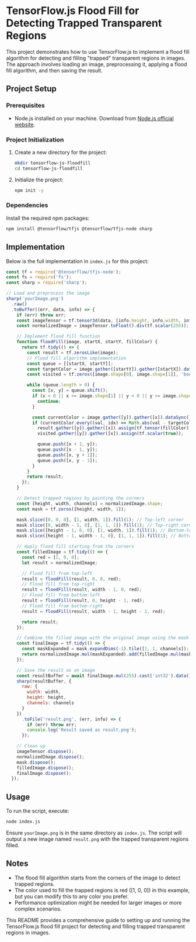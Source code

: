 # TensorFlow.js Flood Fill for Detecting Trapped Transparent Regions

This project demonstrates how to use TensorFlow.js to implement a flood fill algorithm for detecting and filling "trapped" transparent regions in images. The approach involves loading an image, preprocessing it, applying a flood fill algorithm, and then saving the result.

## Project Setup

### Prerequisites
- Node.js installed on your machine. Download from [Node.js official website](https://nodejs.org/en/download/).

### Project Initialization
1. Create a new directory for the project:
   ```bash
   mkdir tensorflow-js-floodfill
   cd tensorflow-js-floodfill
   ```
2. Initialize the project:
   ```bash
   npm init -y
   ```

### Dependencies
Install the required npm packages:
```bash
npm install @tensorflow/tfjs @tensorflow/tfjs-node sharp
```

## Implementation

Below is the full implementation in `index.js` for this project:

```javascript
const tf = require('@tensorflow/tfjs-node');
const fs = require('fs');
const sharp = require('sharp');

// Load and preprocess the image
sharp('yourImage.png')
  .raw()
  .toBuffer((err, data, info) => {
    if (err) throw err;
    const imageTensor = tf.tensor3d(data, [info.height, info.width, info.channels]);
    const normalizedImage = imageTensor.toFloat().div(tf.scalar(255));

    // Implement flood fill function
    function floodFill(image, startX, startY, fillColor) {
      return tf.tidy(() => {
        const result = tf.zerosLike(image);
        // Flood fill algorithm implementation
        const queue = [[startX, startY]];
        const targetColor = image.gather([startY]).gather([startX]).dataSync();
        const visited = tf.zeros([image.shape[0], image.shape[1]], 'bool');

        while (queue.length > 0) {
          const [x, y] = queue.shift();
          if (x < 0 || x >= image.shape[1] || y < 0 || y >= image.shape[0] || visited.gather([y]).gather([x]).dataSync()[0]) {
            continue;
          }

          const currentColor = image.gather([y]).gather([x]).dataSync();
          if (currentColor.every((val, idx) => Math.abs(val - targetColor[idx]) < 0.01)) {
            result.gather([y]).gather([x]).assign(tf.tensor(fillColor));
            visited.gather([y]).gather([x]).assign(tf.scalar(true));

            queue.push([x + 1, y]);
            queue.push([x - 1, y]);
            queue.push([x, y + 1]);
            queue.push([x, y - 1]);
          }
        }
        return result;
      });
    }

    // Detect trapped regions by painting the corners
    const [height, width, channels] = normalizedImage.shape;
    const mask = tf.zeros([height, width, 1]);

    mask.slice([0, 0, 0], [1, width, 1]).fill(1); // Top-left corner
    mask.slice([0, width - 1, 0], [1, 1, 1]).fill(1); // Top-right corner
    mask.slice([height - 1, 0, 0], [1, width, 1]).fill(1); // Bottom-left corner
    mask.slice([height - 1, width - 1, 0], [1, 1, 1]).fill(1); // Bottom-right corner

    // Apply flood fill starting from the corners
    const filledImage = tf.tidy(() => {
      const red = [1, 0, 0];
      let result = normalizedImage;

      // Flood fill from top-left
      result = floodFill(result, 0, 0, red);
      // Flood fill from top-right
      result = floodFill(result, width - 1, 0, red);
      // Flood fill from bottom-left
      result = floodFill(result, 0, height - 1, red);
      // Flood fill from bottom-right
      result = floodFill(result, width - 1, height - 1, red);

      return result;
    });

    // Combine the filled image with the original image using the mask
    const finalImage = tf.tidy(() => {
      const maskExpanded = mask.expandDims(-1).tile([1, 1, channels]);
      return normalizedImage.mul(maskExpanded).add(filledImage.mul(maskExpanded.not()));
    });

    // Save the result as an image
    const resultBuffer = await finalImage.mul(255).cast('int32').data();
    sharp(resultBuffer, {
      raw: {
        width: width,
        height: height,
        channels: channels
      }
    })
      .toFile('result.png', (err, info) => {
        if (err) throw err;
        console.log('Result saved as result.png');
      });

    // Clean up
    imageTensor.dispose();
    normalizedImage.dispose();
    mask.dispose();
    filledImage.dispose();
    finalImage.dispose();
  });
```

## Usage
To run the script, execute:
```bash
node index.js
```

Ensure `yourImage.png` is in the same directory as `index.js`. The script will output a new image named `result.png` with the trapped transparent regions filled.

## Notes
- The flood fill algorithm starts from the corners of the image to detect trapped regions.
- The color used to fill the trapped regions is red ([1, 0, 0]) in this example, but you can modify this to any color you prefer.
- Performance optimization might be needed for larger images or more complex scenarios.

This README provides a comprehensive guide to setting up and running the TensorFlow.js flood fill project for detecting and filling trapped transparent regions in images.


